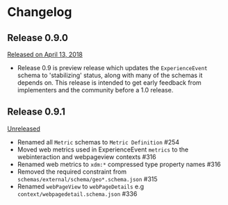 # Changelog

## Release 0.9.0

[Released on April 13, 2018](https://github.com/adobe/xdm/releases/tag/v0.9)

* Release 0.9 is preview release which updates the `ExperienceEvent` schema to 'stabilizing' status, along with many of the schemas it depends on. This release is intended to get early feedback from implementers and the community before a 1.0 release.

## Release 0.9.1

[Unreleased](https://github.com/adobe/xdm/releases/tag/v0.9.1)

* Renamed all `Metric` schemas to `Metric Definition` #254
* Moved web metrics used in ExperienceEvent `metrics` to the webinteraction and webpageview contexts #316
* Renamed web metrics to `xdm:*` compressed type property names #316
* Removed the required constraint from `schemas/external/schema/geo*.schema.json` #315
* Renamed `webPageView` to `webPageDetails` e.g `context/webpagedetail.schema.json` #336
